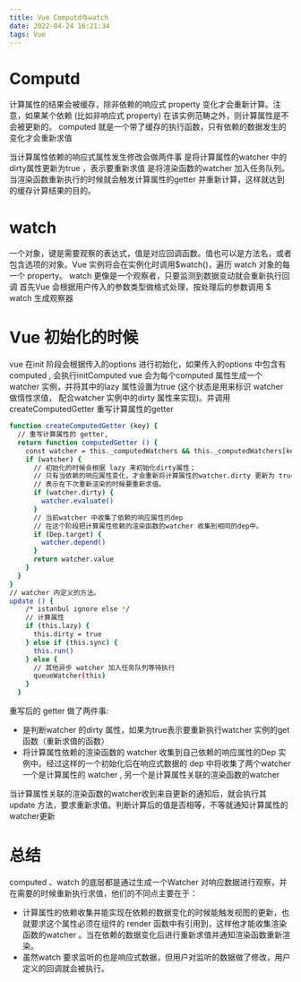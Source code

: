 ```yaml
---
title: Vue Computd与watch
date: 2022-04-24 16:21:34
tags: Vue
---
```


# Computd
计算属性的结果会被缓存，除非依赖的响应式 property 变化才会重新计算。注意，如果某个依赖 (比如非响应式 property) 在该实例范畴之外，则计算属性是不会被更新的。
computed 就是一个带了缓存的执行函数，只有依赖的数据发生的变化才会重新求值


当计算属性依赖的响应式属性发生修改会做两件事
是将计算属性的watcher 中的dirty属性更新为true ，表示要重新求值
是将渲染函数的watcher 加入任务队列。当渲染函数重新执行的时候就会触发计算属性的getter 并重新计算，这样就达到的缓存计算结果的目的。

# watch
一个对象，键是需要观察的表达式，值是对应回调函数。值也可以是方法名，或者包含选项的对象。Vue 实例将会在实例化时调用$watch()，遍历 watch 对象的每一个 property。
watch 更像是一个观察者，只要监测到数据变动就会重新执行回调
首先Vue 会根据用户传入的参数类型做格式处理，按处理后的参数调用 $
watch 生成观察器

# Vue 初始化的时候
vue 在init 阶段会根据传入的options 进行初始化，如果传入的options 中包含有computed , 会执行initComputed
vue 会为每个computed 属性生成一个watcher 实例，并将其中的lazy 属性设置为true (这个状态是用来标识 watcher 做惰性求值， 配合watcher 实例中的dirty 属性来实现)。并调用 createComputedGetter 重写计算属性的getter
``` bash 
function createComputedGetter (key) {
  // 重写计算属性的 getter, 
  return function computedGetter () {
    const watcher = this._computedWatchers && this._computedWatchers[key]
    if (watcher) {
      // 初始化的时候会根据 lazy 来初始化dirty属性； 
      // 只有当依赖的响应属性变化，才会重新将计算属性的watcher.dirty 更新为 true
      // 表示在下次重新渲染的时候要重新求值。
      if (watcher.dirty) {
        watcher.evaluate()
      }
      // 当前watcher 中收集了依赖的响应属性的dep
      // 在这个阶段把计算属性依赖的渲染函数的watcher 收集到相同的dep中。
      if (Dep.target) {
        watcher.depend()
      }
      return watcher.value
    }
  }
}
// watcher 内定义的方法。  
update () {
    /* istanbul ignore else */
    // 计算属性
    if (this.lazy) {
      this.dirty = true
    } else if (this.sync) {
      this.run()
    } else {
      // 其他异步 watcher 加入任务队列等待执行
      queueWatcher(this)
    }
  }
```
重写后的 getter 做了两件事:
* 是判断watcher 的dirty 属性，如果为true表示要重新执行watcher 实例的get 函数（重新求值的函数）
* 将计算属性依赖的渲染函数的 watcher 收集到自己依赖的响应属性的Dep 实例中。经过这样的一个初始化后在响应式数据的 dep 中将收集了两个watcher 一个是计算属性的 watcher , 另一个是计算属性关联的渲染函数的watcher

当计算属性关联的渲染函数的watcher收到来自更新的通知后，就会执行其 update 方法，要求重新求值。判断计算后的值是否相等，不等就通知计算属性的 watcher更新

# 总结
computed 、watch 的底层都是通过生成一个Watcher 对响应数据进行观察，并在需要的时候重新执行求值，他们的不同点主要在于：

* 计算属性的依赖收集并能实现在依赖的数据变化的时候能触发视图的更新，也就要求这个属性必须在组件的 render 函数中有引用到，这样他才能收集渲染函数的watcher 。当在依赖的数据变化后进行重新求值并通知渲染函数重新渲染。
* 虽然watch 要求监听的也是响应式数据，但用户对监听的数据做了修改，用户定义的回调就会被执行。


